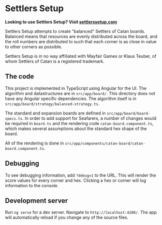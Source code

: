 # Settlers Setup

**Looking to use Settlers Setup? Visit [settlerssetup.com](https://www.settlerssetup.com/)**

Settlers Setup attempts to create "balanced" Settlers of Catan boards. Balanced means that resources are evenly distributed across the board, and the roll numbers are distributed to such that
each corner is as close in value to other corners as possible.

Settlers Setup is in no way affiliated with Mayfair Games or Klaus Teuber, of whom Settlers of Catan is a registered trademark.

## The code

This project is implemented in TypeScript using Angular for the UI. The algorithm and datastructures
are in `src/app/board/`. This directory does not have any Angular specific dependencies. The algorithm itself is in `src/app/board/strategy/balanced-strategy.ts`.

The standard and expansion boards are defined in `src/app/board/board-specs.ts`. In order to add support for Seafarers, a number of changes would be required in `board.ts` and the rendering code `catan-board.component.ts`, which makes several assumptions about the standard hex shape of the board.

All of the rendering is done in `src/app/components/catan-board/catan-board.component.ts`.

## Debugging

To see debugging information, add `?debug=1` to the URL. This will render the score values for every corner and hex. Clicking a hex or corner will log information to the console.

## Development server

Run `ng serve` for a dev server. Navigate to `http://localhost:4200/`. The app will automatically reload if you change any of the source files.
